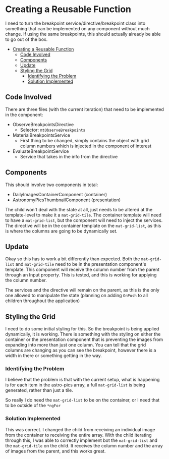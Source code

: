 # Creating a Reusable Function

I need to turn the breakpoint service/directive/breakpoint class into something that can be implemented on any component without much change.
If using the same breakpoints, this should actually already be able to go out of the box.

- [Creating a Reusable Function](#creating-a-reusable-function)
  - [Code Involved](#code-involved)
  - [Components](#components)
  - [Update](#update)
  - [Styling the Grid](#styling-the-grid)
    - [Identifying the Problem](#identifying-the-problem)
    - [Solution Implemented](#solution-implemented)

## Code Involved

There are three files (with the current iteration) that need to be implemented in the component:

- ObserveBreakpointsDirective
  - Selector: `mtObserveBreakpoints`
- MaterialBreakpointsService
  - First thing to be changed, simply contains the object with grid column numbers which is injected in the component of interest
- EvaluateBreakpointService
  - Service that takes in the info from the directive

## Components

This should involve two components in total:

- DailyImagesContainerComponent (container)
- AstronomyPicsThumbnailComponent (presentation)  

The child won't deal with the state at all, just needs to be altered at the template-level to make it a `mat-grid-tile`.
The container template will need to have a `mat-grid-list`, but the component will need to inject the services.
The directive will be in the container template on the `mat-grid-list`, as this is where the columns are going to be dynamically set.

## Update

Okay so this has to work a bit differently than expected.
Both the `mat-grid-list` and `mat-grid-tile` need to be in the presentation component's template.
This component will receive the column number from the parent through an Input property.
This is tested, and this is working for applying the column number.  

The services and the directive will remain on the parent, as this is the only one allowed to manipulate the state (planning on adding `OnPush` to all children throughout the application)

## Styling the Grid

I need to do some initial styling for this.
So the breakpoint is being applied dynamically, it is working.
There is something with the styling on either the container or the presentation component that is preventing the images from expanding into more than just one column.
You can tell that the grid columns are changing as you can see the breakpoint, however there is a width in there or something getting in the way.

### Identifying the Problem

I believe that the problem is that with the current setup, what is happening is for each item in the astro-pics array, a full `mat-grid-list` is being generated, rather than just a tile.  

So really I do need the `mat-grid-list` to be on the container, or I need that to be outside of the `*ngFor`

### Solution Implemented

This was correct.
I changed the child from receiving an individual image from the container to receiving the entire array.
With the child iterating through this, I was able to correctly implement bot the `mat-grid-list` and the `mat-grid-tile` on the child.
It receives the column number and the array of images from the parent, and this works great.
